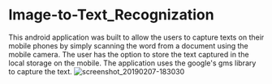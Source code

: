 # Image-to-Text_Recognization
This android application was built to allow the users to capture texts on their mobile phones by simply scanning the word
from a document using the mobile camera. The user has the option to store the text captured in the local storage on the 
mobile. The application uses the google's gms library to capture the text. 
![screenshot_20190207-183030](https://user-images.githubusercontent.com/26774442/52430766-1cd50a00-2b07-11e9-89a9-0b562029ea63.jpg)
